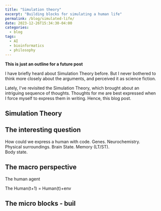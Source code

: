 ```yaml
---
title: "Simulation theory"
excerpt: "Building blocks for simulating a human life"
permalink: /blog/simulated-life/
date: 2023-12-26T15:34:30-04:00
categories:
  - blog
tags:
  - AI
  - bioinformatics
  - philosophy
---
```

**This is just an outline for a future post**

I have briefly heard about Simulation Theory before. 
But I never bothered to think more closely about the arguments, and perceived it as science fiction. 
<!-- more -->

Lately, I've revisited the Simulation Theory, which brought about an intriguing sequence of thoughts. 
Thoughts for me are best expressed when I force myself to express them in writing. 
Hence, this blog post. 

## Simulation Theory

## The interesting question
How could we express a human with code.
Genes. 
Neurochemistry. 
Physical surroundings.
Brain State.
Memory (LT/ST).  
Body state.

## The macro perspective
The human agent

The 
Human(t+1) = Human(t)+env

## The micro blocks - buil